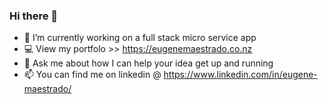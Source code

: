 ### Hi there 👋
- 🔭 I’m currently working on a full stack micro service app
- :computer: View my portfolo >> https://eugenemaestrado.co.nz
- 💬 Ask me about how I can help your idea get up and running
- 📫 You can find me on linkedin @ https://www.linkedin.com/in/eugene-maestrado/
<!--
**EugenePeter/EugenePeter**

Here are some ideas to get you started:

- 🔭 I’m currently working on a full stack micro service app
- 🔭 View my portfolo >> https://cafegenio.co.nz
- 💬 Ask me about how I can help your idea get up and running
- 📫 You can find me on linkedin @ https://www.linkedin.com/in/eugene-maestrado/
-->
